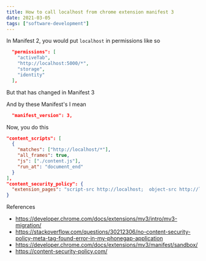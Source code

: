```yaml
---
title: How to call localhost from chrome extension manifest 3
date: 2021-03-05
tags: ["software-development"]
---
```


In Manifest 2, you would put `localhost` in permissions like so

```json
  "permissions": [
    "activeTab",
    "http://localhost:5000/*",
    "storage",
    "identity"
  ],
```

But that has changed in Manifest 3

And by these Manifest's I mean

```json
  "manifest_version": 3,
```

Now, you do this

```json
"content_scripts": [
  {
    "matches": ["http://localhost/*"],
    "all_frames": true,
    "js": ["./content.js"],
    "run_at": "document_end"
  }
],
"content_security_policy": {
  "extension_pages": "script-src http://localhost;  object-src http://localhost;"
}
```

References

- https://developer.chrome.com/docs/extensions/mv3/intro/mv3-migration/
- https://stackoverflow.com/questions/30212306/no-content-security-policy-meta-tag-found-error-in-my-phonegap-application
- https://developer.chrome.com/docs/extensions/mv3/manifest/sandbox/
- https://content-security-policy.com/
